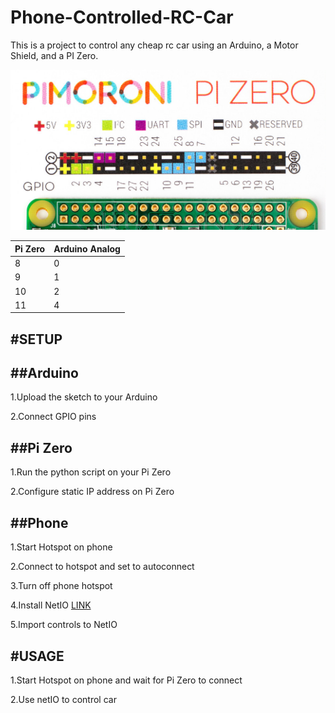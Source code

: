 # Phone-Controlled-RC-Car


This is a project to control any cheap rc car using an Arduino, a Motor Shield, and a PI Zero.

<img src="https://github.com/jdial1/Phone-Controlled-RC-Car/blob/master/PI-Zero-GPIO-PINOUT.PNG"></img>

  Pi Zero   | Arduino Analog
  ---|---
    8     |       0
    9      |      1
    10    |       2
    11      |      4
    
    
#SETUP
------------------



  ##Arduino
  ------
  1.Upload the sketch to your Arduino

  2.Connect GPIO pins



  ##Pi Zero
  ------
  1.Run the python script on your Pi Zero

  2.Configure static IP address on Pi Zero


 
  ##Phone
  -------
  1.Start Hotspot on phone

  2.Connect to hotspot and set to autoconnect

  3.Turn off phone hotspot

  4.Install NetIO <a href="https://play.google.com/store/apps/details?id=com.luvago.netio&hl=en">LINK</a>

  5.Import controls to NetIO



#USAGE
------------------------
  1.Start Hotspot on phone and wait for Pi Zero to connect

  2.Use netIO to control car
